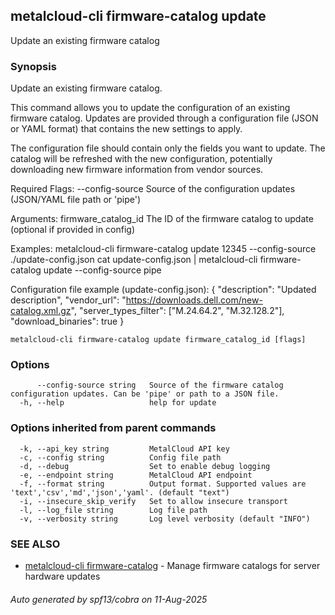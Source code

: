 ## metalcloud-cli firmware-catalog update

Update an existing firmware catalog

### Synopsis

Update an existing firmware catalog.

This command allows you to update the configuration of an existing firmware catalog.
Updates are provided through a configuration file (JSON or YAML format) that contains
the new settings to apply.

The configuration file should contain only the fields you want to update. The catalog
will be refreshed with the new configuration, potentially downloading new firmware
information from vendor sources.

Required Flags:
  --config-source    Source of the configuration updates (JSON/YAML file path or 'pipe')

Arguments:
  firmware_catalog_id    The ID of the firmware catalog to update (optional if provided in config)

Examples:
  metalcloud-cli firmware-catalog update 12345 --config-source ./update-config.json
  cat update-config.json | metalcloud-cli firmware-catalog update --config-source pipe

Configuration file example (update-config.json):
{
  "description": "Updated description",
  "vendor_url": "https://downloads.dell.com/new-catalog.xml.gz",
  "server_types_filter": ["M.24.64.2", "M.32.128.2"],
  "download_binaries": true
}

```
metalcloud-cli firmware-catalog update firmware_catalog_id [flags]
```

### Options

```
      --config-source string   Source of the firmware catalog configuration updates. Can be 'pipe' or path to a JSON file.
  -h, --help                   help for update
```

### Options inherited from parent commands

```
  -k, --api_key string         MetalCloud API key
  -c, --config string          Config file path
  -d, --debug                  Set to enable debug logging
  -e, --endpoint string        MetalCloud API endpoint
  -f, --format string          Output format. Supported values are 'text','csv','md','json','yaml'. (default "text")
  -i, --insecure_skip_verify   Set to allow insecure transport
  -l, --log_file string        Log file path
  -v, --verbosity string       Log level verbosity (default "INFO")
```

### SEE ALSO

* [metalcloud-cli firmware-catalog](metalcloud-cli_firmware-catalog.md)	 - Manage firmware catalogs for server hardware updates

###### Auto generated by spf13/cobra on 11-Aug-2025
